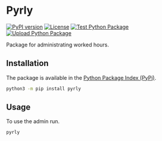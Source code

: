 # Pyrly
[![PyPI version](https://img.shields.io/pypi/v/pyrly.svg)](https://pypi.org/project/pyrly/)
[![License](https://img.shields.io/pypi/l/pyrly.svg)](https://github.com/ccmorenosa/Pyrly/blob/main/LICENSE)
[![Test Python Package](https://github.com/ccmorenosa/Pyrly/actions/workflows/test-python.yml/badge.svg?branch=main)](https://github.com/ccmorenosa/Pyrly/actions/workflows/test-python.yml)
[![Upload Python Package](https://github.com/ccmorenosa/Pyrly/actions/workflows/python-publish.yml/badge.svg)](https://github.com/ccmorenosa/Pyrly/actions/workflows/python-publish.yml)


Package for administrating worked hours.

## Installation

The package is available in the
[Python Package Index (PyPi)](https://pypi.org/project/pyrly/).

```bash
python3 -m pip install pyrly
```

## Usage

To use the admin run.

```shell
pyrly
```
